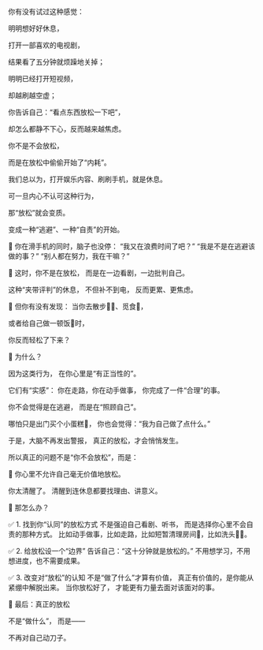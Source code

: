 你有没有试过这种感觉：

明明想好好休息，

打开一部喜欢的电视剧，

结果看了五分钟就烦躁地关掉；



明明已经打开短视频，

却越刷越空虚；

你告诉自己：“看点东西放松一下吧”，

却怎么都静不下心，反而越来越焦虑。

你不是不会放松，

而是在放松中偷偷开始了“内耗”。

我们总以为，打开娱乐内容、刷刷手机，就是休息。

可一旦内心不认可这种行为，

那“放松”就会变质。

变成一种“逃避”、一种“自责”的开始。



🧠 你在滑手机的同时，脑子也没停：
“我又在浪费时间了吧？”
“我是不是在逃避该做的事？”
“别人都在努力，我在干嘛？”

📌 这时，你不是在放松，
而是在一边看剧，一边批判自己。

这种“夹带评判”的休息，
不但补不到电，
反而更累、更焦虑。

💬 但你有没有发现：
当你去散步🚶‍♀️、觅食🍜，

或者给自己做一顿饭🍳时，

你反而轻松了下来？

📌 为什么？

因为这类行为，
在你心里是“有正当性的”。

它们有“实感”：
你在走路，你在动手做事，
你完成了一件“合理”的事。

你不会觉得是在逃避，
而是在“照顾自己”。

哪怕只是出门买个小蛋糕🍰，
你也会觉得：“我为自己做了点什么。”

于是，大脑不再发出警报，
真正的放松，才会悄悄发生。

所以真正的问题不是“你不会放松”，而是：

🧠 你心里不允许自己毫无价值地放松。

你太清醒了。
清醒到连休息都要找理由、讲意义。

🧩 那怎么办？

✅ 1. 找到你“认同”的放松方式
不是强迫自己看剧、听书，
而是选择你心里不会自责的那种方式。
比如动手做事，比如走路，比如短暂清理房间🧹，比如洗头💆‍♀️。

✅ 2. 给放松设一个“边界”
告诉自己：“这十分钟就是放松的。”
不用想学习，不用想进度，也不需要成果。

✅ 3. 改变对“放松”的认知
不是“做了什么”才算有价值，
真正有价值的，是你能从紧绷中解脱出来。
当你放松好了，
才能更有力量去面对该面对的事。



🌿 最后：真正的放松


不是“做什么”，
而是——

不再对自己动刀子。



